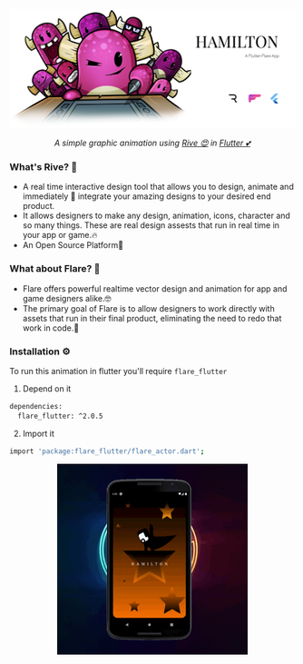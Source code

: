 
<p align="center">
  <a href="https://github.com/Singh-Shivani/Hamilton_Flare">
    <img src="images/final grroup.png" alt="Logo" style="width:500"> 
  </a>
</p>

<p align ="center"> 
<i>A simple graphic animation using <a href="https://rive.app/">Rive 😍</a>  in <a href="https://flutter.dev/">Flutter 💕</a> </i>
<br>

### What's Rive? 🤔

  - A real time interactive design tool that allows you to design, animate and immediately 🤩 integrate your amazing designs to your desired end product.
  - It allows designers to make any design, animation, icons, character and so many things. These are real design assests that run in real time in your app or game.🔥
  - An Open Source Platform🖤
  
  
### What about Flare? 👀

  - Flare offers powerful realtime vector design and animation for app and game designers alike.🤓
  - The primary goal of Flare is to allow designers to work directly with assets that run in their final product, eliminating the need to redo that work in code.🦾
  
  
### Installation ⚙️
 To run this animation in flutter you'll require ```flare_flutter```
   1. Depend on it
   ```sh
   dependencies:
     flare_flutter: ^2.0.5
```
  
  2. Import it
  ```sh
  import 'package:flare_flutter/flare_actor.dart';
```
  
    

  <p align="center">
    <img src="images/ezgif.com-crop.gif" alt="Logo" style="width:700"> 
</p>

